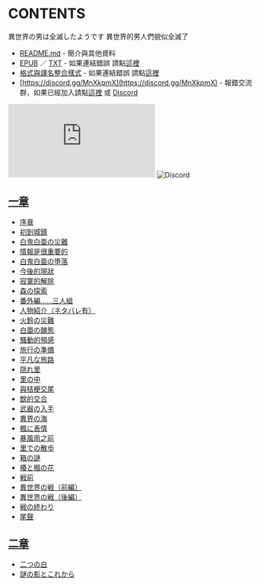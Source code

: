 # CONTENTS

異世界の男は全滅したようです
異世界的男人們貌似全滅了


- [README.md](README.md) - 簡介與其他資料
- [EPUB](https://gitlab.com/demonovel/epub-txt/blob/master/h/%E7%95%B0%E4%B8%96%E7%95%8C%E3%81%AE%E7%94%B7%E3%81%AF%E5%85%A8%E6%BB%85%E3%81%97%E3%81%9F%E3%82%88%E3%81%86%E3%81%A7%E3%81%99.epub) ／ [TXT](https://gitlab.com/demonovel/epub-txt/blob/master/h/out/%E7%95%B0%E4%B8%96%E7%95%8C%E3%81%AE%E7%94%B7%E3%81%AF%E5%85%A8%E6%BB%85%E3%81%97%E3%81%9F%E3%82%88%E3%81%86%E3%81%A7%E3%81%99.out.txt) - 如果連結錯誤 請點[這裡](https://gitlab.com/demonovel/epub-txt/blob/master/h/)
- [格式與譯名整合樣式](https://github.com/bluelovers/node-novel/blob/master/lib/locales/%E7%95%B0%E4%B8%96%E7%95%8C%E3%81%AE%E7%94%B7%E3%81%AF%E5%85%A8%E6%BB%85%E3%81%97%E3%81%9F%E3%82%88%E3%81%86%E3%81%A7%E3%81%99.ts) - 如果連結錯誤 請點[這裡](https://github.com/bluelovers/node-novel/blob/master/lib/locales/)
- [https://discord.gg/MnXkpmX](https://discord.gg/MnXkpmX) - 報錯交流群，如果已經加入請點[這裡](https://discordapp.com/channels/467794087769014273/467794088285175809) 或 [Discord](https://discordapp.com/channels/@me)


![導航目錄](https://chart.apis.google.com/chart?cht=qr&chs=150x150&chl=https://gitee.com/bluelovers/novel/tree/master/h/異世界の男は全滅したようです/導航目錄.md)  ![Discord](https://chart.apis.google.com/chart?cht=qr&chs=150x150&chl=https://discord.gg/MnXkpmX)




## [一章](00000_%E4%B8%80%E7%AB%A0)

- [序章](00000_%E4%B8%80%E7%AB%A0/00010_%E5%BA%8F%E7%AB%A0.txt)
- [初到城鎮](00000_%E4%B8%80%E7%AB%A0/00020_%E5%88%9D%E5%88%B0%E5%9F%8E%E9%8E%AE.txt)
- [白鬼白亜の災難](00000_%E4%B8%80%E7%AB%A0/00030_%E7%99%BD%E9%AC%BC%E7%99%BD%E4%BA%9C%E3%81%AE%E7%81%BD%E9%9B%A3.txt)
- [情報是很重要的](00000_%E4%B8%80%E7%AB%A0/00040_%E6%83%85%E5%A0%B1%E6%98%AF%E5%BE%88%E9%87%8D%E8%A6%81%E7%9A%84.txt)
- [白鬼白亜の堕落](00000_%E4%B8%80%E7%AB%A0/00050_%E7%99%BD%E9%AC%BC%E7%99%BD%E4%BA%9C%E3%81%AE%E5%A0%95%E8%90%BD.txt)
- [今後的現狀](00000_%E4%B8%80%E7%AB%A0/00060_%E4%BB%8A%E5%BE%8C%E7%9A%84%E7%8F%BE%E7%8B%80.txt)
- [寂寞的解除](00000_%E4%B8%80%E7%AB%A0/00070_%E5%AF%82%E5%AF%9E%E7%9A%84%E8%A7%A3%E9%99%A4.txt)
- [森の探索](00000_%E4%B8%80%E7%AB%A0/00080_%E6%A3%AE%E3%81%AE%E6%8E%A2%E7%B4%A2.txt)
- [番外編……三人組](00000_%E4%B8%80%E7%AB%A0/00090_%E7%95%AA%E5%A4%96%E7%B7%A8%E2%80%A6%E2%80%A6%E4%B8%89%E4%BA%BA%E7%B5%84.txt)
- [人物紹介（ネタバレ有）](00000_%E4%B8%80%E7%AB%A0/00100_%E4%BA%BA%E7%89%A9%E7%B4%B9%E4%BB%8B%EF%BC%88%E3%83%8D%E3%82%BF%E3%83%90%E3%83%AC%E6%9C%89%EF%BC%89.txt)
- [火鈴の災難](00000_%E4%B8%80%E7%AB%A0/00110_%E7%81%AB%E9%88%B4%E3%81%AE%E7%81%BD%E9%9B%A3.txt)
- [白亜の醜態](00000_%E4%B8%80%E7%AB%A0/00120_%E7%99%BD%E4%BA%9C%E3%81%AE%E9%86%9C%E6%85%8B.txt)
- [騷動的預感](00000_%E4%B8%80%E7%AB%A0/00130_%E9%A8%B7%E5%8B%95%E7%9A%84%E9%A0%90%E6%84%9F.txt)
- [旅行の準備](00000_%E4%B8%80%E7%AB%A0/00140_%E6%97%85%E8%A1%8C%E3%81%AE%E6%BA%96%E5%82%99.txt)
- [平凡な旅路](00000_%E4%B8%80%E7%AB%A0/00150_%E5%B9%B3%E5%87%A1%E3%81%AA%E6%97%85%E8%B7%AF.txt)
- [隠れ里](00000_%E4%B8%80%E7%AB%A0/00160_%E9%9A%A0%E3%82%8C%E9%87%8C.txt)
- [里の中](00000_%E4%B8%80%E7%AB%A0/00170_%E9%87%8C%E3%81%AE%E4%B8%AD.txt)
- [與桔梗交尾](00000_%E4%B8%80%E7%AB%A0/00180_%E8%88%87%E6%A1%94%E6%A2%97%E4%BA%A4%E5%B0%BE.txt)
- [獣的交合](00000_%E4%B8%80%E7%AB%A0/00190_%E7%8D%A3%E7%9A%84%E4%BA%A4%E5%90%88.txt)
- [武器の入手](00000_%E4%B8%80%E7%AB%A0/00200_%E6%AD%A6%E5%99%A8%E3%81%AE%E5%85%A5%E6%89%8B.txt)
- [異界の海](00000_%E4%B8%80%E7%AB%A0/00210_%E7%95%B0%E7%95%8C%E3%81%AE%E6%B5%B7.txt)
- [楓に表情](00000_%E4%B8%80%E7%AB%A0/00220_%E6%A5%93%E3%81%AB%E8%A1%A8%E6%83%85.txt)
- [暴風雨之前](00000_%E4%B8%80%E7%AB%A0/00230_%E6%9A%B4%E9%A2%A8%E9%9B%A8%E4%B9%8B%E5%89%8D.txt)
- [里での散歩](00000_%E4%B8%80%E7%AB%A0/00240_%E9%87%8C%E3%81%A7%E3%81%AE%E6%95%A3%E6%AD%A9.txt)
- [箱の謎](00000_%E4%B8%80%E7%AB%A0/00250_%E7%AE%B1%E3%81%AE%E8%AC%8E.txt)
- [椿と楓の花](00000_%E4%B8%80%E7%AB%A0/00260_%E6%A4%BF%E3%81%A8%E6%A5%93%E3%81%AE%E8%8A%B1.txt)
- [戦前](00000_%E4%B8%80%E7%AB%A0/00270_%E6%88%A6%E5%89%8D.txt)
- [異世界の戦（前編）](00000_%E4%B8%80%E7%AB%A0/00280_%E7%95%B0%E4%B8%96%E7%95%8C%E3%81%AE%E6%88%A6%EF%BC%88%E5%89%8D%E7%B7%A8%EF%BC%89.txt)
- [異世界の戦（後編）](00000_%E4%B8%80%E7%AB%A0/00290_%E7%95%B0%E4%B8%96%E7%95%8C%E3%81%AE%E6%88%A6%EF%BC%88%E5%BE%8C%E7%B7%A8%EF%BC%89.txt)
- [戦の終わり](00000_%E4%B8%80%E7%AB%A0/00300_%E6%88%A6%E3%81%AE%E7%B5%82%E3%82%8F%E3%82%8A.txt)
- [尾聲](00000_%E4%B8%80%E7%AB%A0/00310_%E5%B0%BE%E8%81%B2.txt)


## [二章](00010_%E4%BA%8C%E7%AB%A0)

- [二つの白](00010_%E4%BA%8C%E7%AB%A0/00010_%E4%BA%8C%E3%81%A4%E3%81%AE%E7%99%BD.txt)
- [謎の影とこれから](00010_%E4%BA%8C%E7%AB%A0/00020_%E8%AC%8E%E3%81%AE%E5%BD%B1%E3%81%A8%E3%81%93%E3%82%8C%E3%81%8B%E3%82%89.txt)

